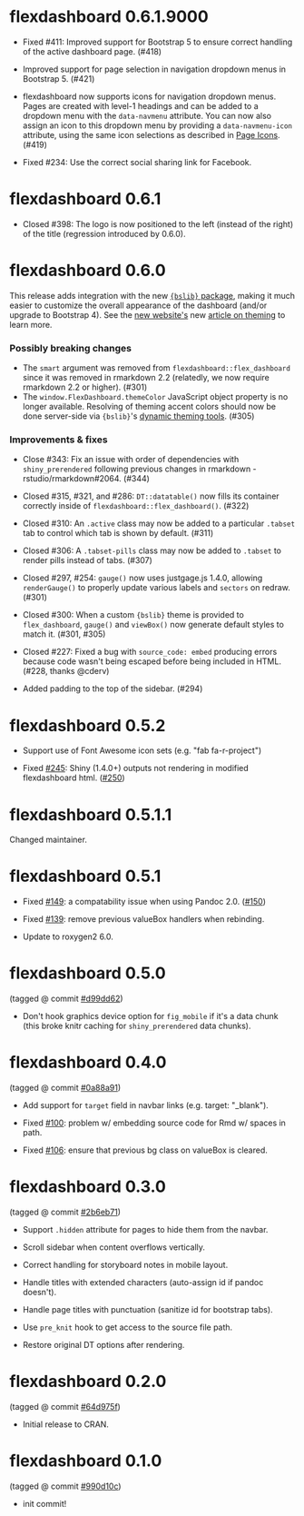 # flexdashboard 0.6.1.9000

* Fixed #411: Improved support for Bootstrap 5 to ensure correct handling of the active dashboard page. (#418)

* Improved support for page selection in navigation dropdown menus in Bootstrap 5. (#421)

* flexdashboard now supports icons for navigation dropdown menus. Pages are created with level-1 headings and can be added to a dropdown menu with the `data-navmenu` attribute. You can now also assign an icon to this dropdown menu by providing a `data-navmenu-icon` attribute, using the same icon selections as described in [Page Icons](https://pkgs.rstudio.com/flexdashboard/articles/using.html#page-icons). (#419)

* Fixed #234: Use the correct social sharing link for Facebook.

# flexdashboard 0.6.1

* Closed #398: The logo is now positioned to the left (instead of the right) of the title (regression introduced by 0.6.0).

# flexdashboard 0.6.0

This release adds integration with the new [`{bslib}` package](https://rstudio.github.io/bslib/index.html), making it much easier to customize the overall appearance of the dashboard (and/or upgrade to Bootstrap 4). See the [new website's](https://pkgs.rstudio.com/flexdashboard/) new [article on theming](https://pkgs.rstudio.com/flexdashboard//articles/theme.html) to learn more.

### Possibly breaking changes

* The `smart` argument was removed from `flexdashboard::flex_dashboard` since it was removed in rmarkdown 2.2 (relatedly, we now require rmarkdown 2.2 or higher). (#301)
* The `window.FlexDashboard.themeColor` JavaScript object property is no longer available. Resolving of theming accent colors should now be done server-side via `{bslib}`'s [dynamic theming tools](https://rstudio.github.io/bslib/articles/custom-components.html). (#305) 

### Improvements & fixes

* Close #343: Fix an issue with order of dependencies with `shiny_prerendered` following previous changes in rmarkdown - rstudio/rmarkdown#2064. (#344)  

* Closed #315, #321, and #286: `DT::datatable()` now fills its container correctly inside of `flexdashboard::flex_dashboard()`. (#322) 

* Closed #310: An `.active` class may now be added to a particular `.tabset` tab to control which tab is shown by default. (#311)

* Closed #306: A `.tabset-pills` class may now be added to `.tabset` to render pills instead of tabs. (#307)

* Closed #297, #254: `gauge()` now uses justgage.js 1.4.0, allowing  `renderGauge()` to properly update various labels and `sectors` on redraw. (#301)

* Closed #300: When a custom `{bslib}` theme is provided to `flex_dashboard`, `gauge()` and `viewBox()` now generate default styles to match it. (#301, #305)

* Closed #227: Fixed a bug with `source_code: embed` producing errors because code wasn't being escaped before being included in HTML. (#228, thanks @cderv) 

* Added padding to the top of the sidebar. (#294)

# flexdashboard 0.5.2

* Support use of Font Awesome icon sets (e.g. "fab fa-r-project")

* Fixed [#245](https://github.com/rstudio/flexdashboard/issues/245): Shiny (1.4.0+) outputs not rendering in modified flexdashboard html. ([#250](https://github.com/rstudio/flexdashboard/pull/250))

# flexdashboard 0.5.1.1

Changed maintainer.

# flexdashboard 0.5.1

* Fixed [#149](https://github.com/rstudio/flexdashboard/issues/149): a compatability issue when using Pandoc 2.0. ([#150](https://github.com/rstudio/flexdashboard/pull/150))

* Fixed [#139](https://github.com/rstudio/flexdashboard/issues/139): remove previous valueBox handlers when rebinding.

* Update to roxygen2 6.0.

# flexdashboard 0.5.0

(tagged @ commit [#d99dd62](https://github.com/rstudio/flexdashboard/commit/d99dd62d49375d414336386e11da8d1807c01fae))

* Don't hook graphics device option for `fig_mobile` if it's a data chunk (this broke knitr caching for `shiny_prerendered` data chunks).


# flexdashboard 0.4.0

(tagged @ commit [#0a88a91](https://github.com/rstudio/flexdashboard/commit/0a88a91654a1a18b30b23b60097f6fb16ad2c317))

* Add support for `target` field in navbar links (e.g. target: "_blank").

* Fixed [#100](https://github.com/rstudio/flexdashboard/issues/100): problem w/ embedding source code for Rmd w/ spaces in path.

* Fixed [#106](https://github.com/rstudio/flexdashboard/issues/106): ensure that previous bg class on valueBox is cleared.


# flexdashboard 0.3.0

(tagged @ commit [#2b6eb71](https://github.com/rstudio/flexdashboard/commit/2b6eb71b1f75078ea36b33d5aa3c9f8d4ace639b))

* Support `.hidden` attribute for pages to hide them from the navbar.

* Scroll sidebar when content overflows vertically.

* Correct handling for storyboard notes in mobile layout.

* Handle titles with extended characters (auto-assign id if pandoc doesn't).

* Handle page titles with punctuation (sanitize id for bootstrap tabs).

* Use `pre_knit` hook to get access to the source file path.

* Restore original DT options after rendering.


# flexdashboard 0.2.0

(tagged @ commit [#64d975f](https://github.com/rstudio/flexdashboard/commit/64d975f962dd3eca8ab2067f55a35ec05d72d4ac))

* Initial release to CRAN.


# flexdashboard 0.1.0

(tagged @ commit [#990d10c](https://github.com/rstudio/flexdashboard/commit/990d10c2b3c4a8fa2029a7723f7e1a4ce86d3717))

* init commit!
